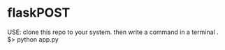 # flaskPOST
USE: 
clone this repo to your system.
then write a command in a terminal .
$>  python  app.py




